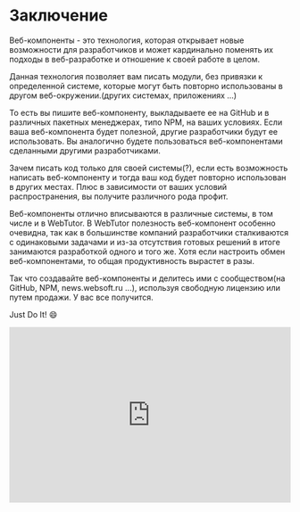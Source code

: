 # Заключение

Веб-компоненты - это технология, которая открывает новые возможности для разработчиков и может кардинально поменять их подходы в веб-разработке и отношение к своей работе в целом.

Данная технология позволяет вам писать модули, без привязки к определенной системе, которые могут быть повторно использованы в другом веб-окружении.(других системах, приложениях ...)

То есть вы пишите веб-компоненту, выкладываете ее на GitHub и в различных пакетных менеджерах, типо NPM, на ваших условиях. Если ваша веб-компонента будет полезной, другие разработчики будут ее использовать. Вы аналогично будете пользоваться веб-компонентами сделанными другими разработчиками.

Зачем писать код только для своей системы(?), если есть возможность написать веб-компоненту и тогда ваш код будет повторно использован в других местах. Плюс в зависимости от ваших условий распространения, вы получите различного рода профит.

Веб-компоненты отлично вписываются в различные системы, в том числе и в WebTutor. В WebTutor полезность веб-компонент особенно очевидна, так как в большинстве компаний разработчики сталкиваются с одинаковыми задачами и из-за отсутствия готовых решений в итоге занимаются разработкой одного и того же. Хотя если настроить обмен веб-компонентами, то общая продуктивность вырастет в разы.

Так что создавайте веб-компоненты и делитесь ими с сообществом(на GitHub, NPM, news.websoft.ru ...), используя свободную лицензию или путем продажи. У вас все получится. 

Just Do It! :smile:

<iframe width="100%" height="315" src="https://www.youtube.com/embed/ZXsQAXx_ao0" frameborder="0" allow="autoplay; encrypted-media" allowfullscreen></iframe>
